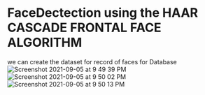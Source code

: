 # FaceDectection using the HAAR CASCADE FRONTAL FACE ALGORITHM
we can create the dataset for record of faces for Database
![Screenshot 2021-09-05 at 9 49 39 PM](https://user-images.githubusercontent.com/69350451/132134123-465939a1-de76-4a32-9f09-b890255972f0.png)
![Screenshot 2021-09-05 at 9 50 02 PM](https://user-images.githubusercontent.com/69350451/132134125-8aeca22b-ebce-43d1-a18c-078a77e0b209.png)
![Screenshot 2021-09-05 at 9 50 13 PM](https://user-images.githubusercontent.com/69350451/132134128-04866333-0d26-40da-9649-7c9b43225f9b.png)












